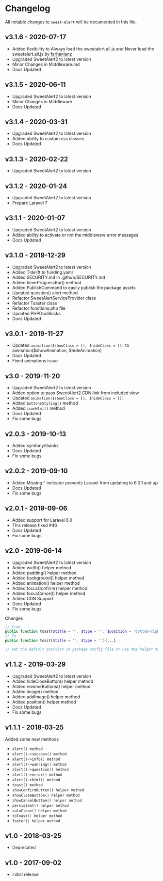 # Changelog

All notable changes to `sweet-alert` will be documented in this file.

## v3.1.6 - 2020-07-17
- Added flexibility to Always load the sweetalert.all.js and Never load the sweetalert.all.js by [farhanianz](https://github.com/farhanianz)
- Upgraded SweetAlert2 to latest version
- Minor Changes in Middleware.md
- Docs Updated

## v3.1.5 - 2020-06-11
- Upgraded SweetAlert2 to latest version
- Minor Changes in Middleware
- Docs Updated

## v3.1.4 - 2020-03-31
- Upgraded SweetAlert2 to latest version
- Added ability to custom css classes
- Docs Updated

## v3.1.3 - 2020-02-22
- Upgraded SweetAlert2 to latest version

## v3.1.2 - 2020-01-24
- Upgraded SweetAlert2 to latest version
- Prepare Laravel 7

## v3.1.1 - 2020-01-07
- Upgraded SweetAlert2 to latest version
- Added ability to activate or not the middleware error messages
- Docs Updated

## v3.1.0 - 2019-12-29
- Upgraded SweetAlert2 to latest version
- Added Tidelift to funding.yaml
- Added SECURITY.md in .github/SECURITY.md
- Added timerProgressBar() method
- Added PublishCommand to easily publish the package assets
- Updated question() alert method
- Refactor SweetAlertServiceProvider class
- Refactor Toaster class
- Refactor functions.php file
- Updated PHPDocBlocks
- Docs Updated

## v3.0.1 - 2019-11-27
- Updated `animation($showClass = [], $hideClass = [])` to animation($showAnimation, $hideAnimation)
- Docs Updated
- Fixed animations issue

## v3.0 - 2019-11-20
- Upgraded SweetAlert2 to latest version
- Added option to pass SweetAlert2 CDN link from included view
- Updated `animation($showClass = [], $hideClass = [])`
- Added `buttonsStyling()` method
- Added `iconHtml()` method
- Docs Updated
- Fix some bugs

## v2.0.3 - 2019-10-13
- Added symfony/thanks
- Docs Updated
- Fix some bugs

## v2.0.2 - 2019-09-10
- Added Missing ^ indicator prevents Laravel from updating to 6.0.1 and up
- Docs Updated
- Fix some bugs

## v2.0.1 - 2019-09-06
- Added support for Laravel 6.0
- This release fixed #46
- Docs Updated
- Fix some bugs

## v2.0 - 2019-06-14
- Upgraded SweetAlert2 to latest version
- Added width() helper method
- Added padding() helper method
- Added background() helper method
- Added animation() helper method
- Added focusConfirm() helper method
- Added focusCancel() helper method
- Added CDN Support
- Docs Updated
- Fix some bugs

Changes
```php
// From
public function toast($title = '', $type = '', $position = 'bottom-right'){...}
// To
public function toast($title = '', $type = ''){...}

// set the default position in package config file or use the helper method position()
```

## v1.1.2 - 2019-03-29
- Upgraded SweetAlert2 to latest version
- Added hideCloseButton() helper method
- Added reverseButtons() helper method
- Added image() method
- Added addImage() helper method
- Added position() helper method
- Docs Updated
- Fix some bugs

## v1.1.1 - 2018-03-25
Added some new methods
- `alert() method`
- `alert()->success() method`
- `alert()->info() method`
- `alert()->wanring() method`
- `alert()->question() method`
- `alert()->error() method`
- `alert()->html() method`
- `toast() method`
- `showConfirmButton() helper method`
- `showCloseButton() helper method`
- `showCancelButton() helper method`
- `persistent() helper method`
- `autoClose() helper method`
- `toToast() helper method`
- `footer() helper method`

## v1.0 - 2018-03-25
- Deprecated

## v1.0 - 2017-09-02
- initial release

